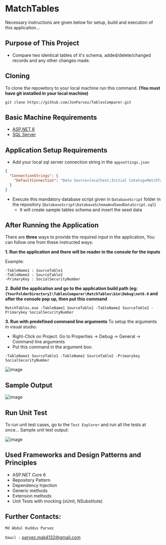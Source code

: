 # MatchTables
Necessary instructions are given below for setup, build and execution of this applicaiton...

## Purpose of This Project
* Compare two identical tables of it's schema, added/delete/changed records and any other changes made.

## Cloning
To clone the repowitory to your local machine run this command. **(You must have git installed in your local machine)**

```git clone https://github.com/JonParvez/TablesComparer.git```

## Basic Machine Requirements 
* [ASP.NET 6](https://dotnet.microsoft.com/en-us/download/dotnet/6.0)
* [SQL Server](https://www.microsoft.com/en-us/sql-server/sql-server-downloads)

## Application Setup Requirements
* Add your local sql server connection string in the `appsettings.json`
```json
{
  "ConnectionStrings": {
    "DefaultConnection": "Data Source=localhost;Initial Catalog=MatchTableDB;Integrated Security=SSPI;"
  }
}
```
* Execute this mandatory database script given in `DatabaseScript` folder in the repository (`DatabaseScript\DatabaseSchemaAndSeedDataScript.sql`)
  * It will create sample tables schema and insert the seed data

## After Running the Application
There are **three** ways to provide the required input in the application, You can follow one from these instructed ways:

**1. Run the application and there will be reader in the console for the inputs**

Example:
```
-TableName1 : SourceTable1
-TableName2 : SourceTable2
-PrimaryKey : SocialSecurityNumber
```

**2. Build the application and go to the application build path (eg: `{YourFolderDirectory}\TablesComparer\MatchTables\bin\Debug\net6.0` and after the console pop up, then put this command**

```MatchTables.exe -TableName1 SourceTable1 -TableName2 SourceTable2 -Primarykey SocialSecurityNumber```

**3. Run with predefined command line arguments**
To setup the arguments in visual studio: 
* Right-Click on Project. Go to Properties -> Debug -> General -> Command line arguments
* Put this command in the argument box:

```-TableName1 SourceTable1 -TableName2 SourceTable2 -Primarykey SocialSecurityNumber```

![image](https://user-images.githubusercontent.com/56506587/194725870-0ba9b45e-5b3b-41f4-882c-23f6bdb95f5b.png)

## Sample Output

![image](https://user-images.githubusercontent.com/56506587/194727921-cf2cfc41-5b62-4859-b17e-4d1332935c7d.png)

## Run Unit Test
To run unit test cases, go to the `Test Explorer` and run all the tests at once...
Sample unit test output:

![image](https://user-images.githubusercontent.com/56506587/194745274-a9a28a7f-857c-4e6f-a25c-5ffc4f7f7a0e.png)

## Used Frameworks and Design Patterns and Principles
* ASP.NET Core 6
* Repository Pattern
* Dependency Injection
* Generic methods
* Extension methods
* Unit Tests with mocking (xUnit, NSubstitute)

## Further Contacts:
`Md Abdul Kuddus Parvez` 

`Email :` parvez.mak4132@gmail.com
